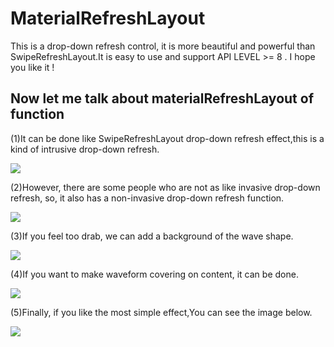 MaterialRefreshLayout
==================================
This is a drop-down refresh control, it is more beautiful and powerful than SwipeRefreshLayout.It is easy to use and support API LEVEL >= 8 . I hope you like it !

Now let me talk about materialRefreshLayout of function
---------------------------------------------------------------------------
(1)It can be done like SwipeRefreshLayout drop-down refresh effect,this is a kind of intrusive drop-down refresh.

![](http://www.apkbus.com/data/attachment/forum/201509/10/145037bwzigoghgrk414hw.gif)


(2)However, there are some people who are not as like invasive drop-down refresh, so, it also has a non-invasive drop-down refresh function.

![](http://www.apkbus.com/data/attachment/forum/201509/10/145142fp1z3fp0hkx0apg3.gif)


(3)If you feel too drab, we can add a background of the wave shape.

![](http://www.apkbus.com/data/attachment/forum/201509/10/144913t3beqg3eics1xwwr.gif)


(4)If you want to make waveform covering on content, it can be done.

![](http://www.apkbus.com/data/attachment/forum/201509/10/144736ah8xaeamz155zq54.gif)


(5)Finally, if you like the most simple effect,You can see the image below.

![](http://www.apkbus.com/data/attachment/forum/201509/10/145326ttfgttgm3gg68tgf.gif)

